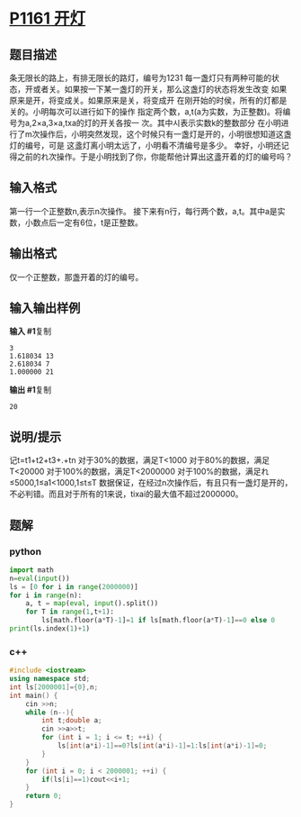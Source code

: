 # [P1161 开灯](https://www.luogu.com.cn/problem/P1161)

## 题目描述

条无限长的路上，有排无限长的路灯，编号为1231
每一盏灯只有两种可能的状态，开或者关。如果按一下某一盏灯的开关，那么这盏灯的状态将发生改变
如果原来是开，将变成关。如果原来是关，将变成开
在刚开始的时侯，所有的灯都是关的。小明每次可以进行如下的操作
指定两个数，a,t(a为实数，为正整数)。将编号为a,2×a,3×a,txa的灯的开关各按一
次。其中시表示实数k的整数部分
在小明进行了m次操作后，小明突然发现，这个时候只有一盏灯是开的，小明很想知道这盏灯的编号，可是
这盞灯离小明太远了，小明看不清编号是多少。
幸好，小明还记得之前的れ次操作。于是小明找到了你，你能帮他计算出这盞开着的灯的编号吗？

## 输入格式

第一行一个正整数n,表示n次操作。
接下来有n行，每行两个数，a,t。其中a是实数，小数点后一定有6位，t是正整数。

## 输出格式

仅一个正整数，那盏开着的灯的编号。

## 输入输出样例

**输入 #1**复制

```
3
1.618034 13
2.618034 7
1.000000 21
```

**输出 #1**复制

```
20
```

## 说明/提示

记t=t1+t2+t3+.+tn
对于30%的数据，满足T<1000
对于80%的数据，满足T<20000
对于100%的数据，满足T<2000000
对于100%的数据，满足れ≤5000,1≤a1<1000,1≤t≤T
数据保证，在经过n次操作后，有且只有一盏灯是开的，不必判错。而且对于所有的1来说，tixai的最大值不超过2000000。

## 题解

### python

```python
import math
n=eval(input())
ls = [0 for i in range(2000000)]
for i in range(n):
    a, t = map(eval, input().split())
    for T in range(1,t+1):
        ls[math.floor(a*T)-1]=1 if ls[math.floor(a*T)-1]==0 else 0
print(ls.index(1)+1)
```

### c++

```cpp
#include <iostream>
using namespace std;
int ls[2000001]={0},n;
int main() {
    cin >>n;
    while (n--){
        int t;double a;
        cin >>a>>t;
        for (int i = 1; i <= t; ++i) {
            ls[int(a*i)-1]==0?ls[int(a*i)-1]=1:ls[int(a*i)-1]=0;
        }
    }
    for (int i = 0; i < 2000001; ++i) {
        if(ls[i]==1)cout<<i+1;
    }
    return 0;
}
```

